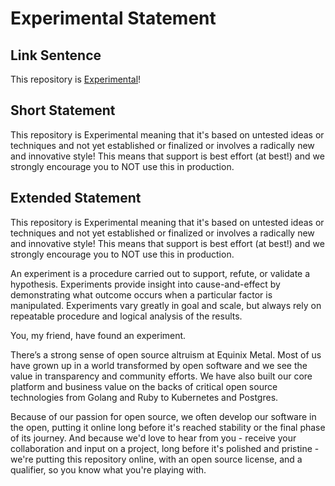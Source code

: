 # Experimental Statement

## Link Sentence
This repository is [Experimental](https://github.com/packethost/standards/blob/master/experimental-statement.md)!

## Short Statement
This repository is Experimental meaning that it's based on untested ideas or techniques and not yet established or finalized or involves a radically new and innovative style! This means that support is best effort (at best!) and we strongly encourage you to NOT use this in production.

## Extended Statement
This repository is Experimental meaning that it's based on untested ideas or techniques and not yet established or finalized or involves a radically new and innovative style! This means that support is best effort (at best!) and we strongly encourage you to NOT use this in production.

An experiment is a procedure carried out to support, refute, or validate a hypothesis. Experiments provide insight into cause-and-effect by demonstrating what outcome occurs when a particular factor is manipulated. Experiments vary greatly in goal and scale, but always rely on repeatable procedure and logical analysis of the results.

You, my friend, have found an experiment.

There’s a strong sense of open source altruism at Equinix Metal. Most of us have grown up in a world transformed by open software and we see the value in transparency and community efforts. We have also built our core platform and business value on the backs of critical open source technologies from Golang and Ruby to Kubernetes and Postgres. 

Because of our passion for open source, we often develop our software in the open, putting it online long before it's reached stability or the final phase of its journey. And because we'd love to hear from you - receive your collaboration and input on a project, long before it's polished and pristine - we're putting this repository online, with an open source license, and a qualifier, so you know what you're playing with.
